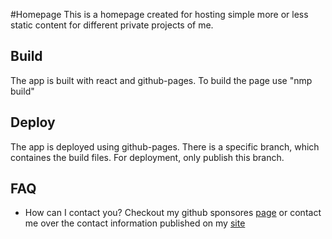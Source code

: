 #Homepage
This is a homepage created for hosting simple more or less static content for different private projects of me. 

## Build
The app is built with react and github-pages. To build the page use "nmp build"

## Deploy
The app is deployed using github-pages. There is a specific branch, which containes the build files. For deployment, only publish this branch.

## FAQ
* How can I contact you? Checkout my github sponsores [page](https://github.com/sponsors/elektrolytmangel) or contact me over the contact information published on my [site](https://elektrolytmangel.github.io/)